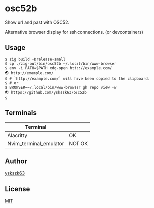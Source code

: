 # osc52b

Show url and past with OSC52.

Alternative browser display for ssh connections. (or devcontainers)

## Usage

```
$ zig build -Drelease-small
$ cp ./zig-out/bin/osc52b ~/.local/bin/www-browser
$ env -i PATH=$PATH xdg-open http://example.com/
🌏 http://example.com/
$ # `http://example.com/` will have been copied to the clipboard.
$ # or
$ BROWSER=~/.local/bin/www-browser gh repo view -w
🌏 https://github.com/yskszk63/osc52b
$
```

## Terminals

| Terminal               |        |
|------------------------|--------|
| Alacritty              | OK     |
| Nvim_terminal_emulator | NOT OK |

## Author

[yskszk63](https://github.com/yskszk63)

## License

[MIT](LICENSE)
